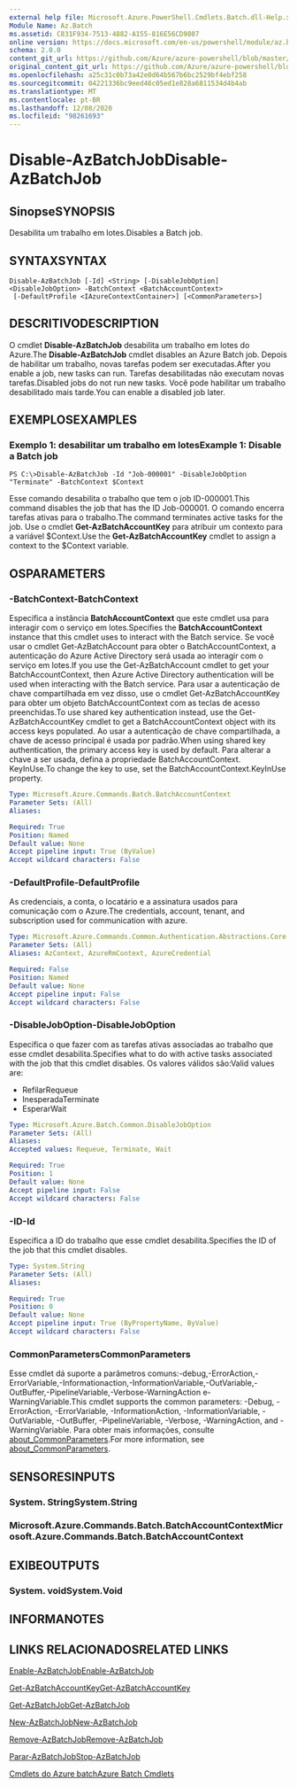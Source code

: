 ```yaml
---
external help file: Microsoft.Azure.PowerShell.Cmdlets.Batch.dll-Help.xml
Module Name: Az.Batch
ms.assetid: C831F934-7513-4882-A155-816E56CD9807
online version: https://docs.microsoft.com/en-us/powershell/module/az.batch/disable-azbatchjob
schema: 2.0.0
content_git_url: https://github.com/Azure/azure-powershell/blob/master/src/Batch/Batch/help/Disable-AzBatchJob.md
original_content_git_url: https://github.com/Azure/azure-powershell/blob/master/src/Batch/Batch/help/Disable-AzBatchJob.md
ms.openlocfilehash: a25c31c0b73a42e0d64b567b6bc2529bf4ebf258
ms.sourcegitcommit: 04221336bc9eed46c05ed1e828a6811534d4b4ab
ms.translationtype: MT
ms.contentlocale: pt-BR
ms.lasthandoff: 12/08/2020
ms.locfileid: "98261693"
---
```

# <span data-ttu-id="30fd6-101">Disable-AzBatchJob</span><span class="sxs-lookup"><span data-stu-id="30fd6-101">Disable-AzBatchJob</span></span>

## <span data-ttu-id="30fd6-102">Sinopse</span><span class="sxs-lookup"><span data-stu-id="30fd6-102">SYNOPSIS</span></span>
<span data-ttu-id="30fd6-103">Desabilita um trabalho em lotes.</span><span class="sxs-lookup"><span data-stu-id="30fd6-103">Disables a Batch job.</span></span>

## <span data-ttu-id="30fd6-104">SYNTAX</span><span class="sxs-lookup"><span data-stu-id="30fd6-104">SYNTAX</span></span>

```
Disable-AzBatchJob [-Id] <String> [-DisableJobOption] <DisableJobOption> -BatchContext <BatchAccountContext>
 [-DefaultProfile <IAzureContextContainer>] [<CommonParameters>]
```

## <span data-ttu-id="30fd6-105">DESCRITIVO</span><span class="sxs-lookup"><span data-stu-id="30fd6-105">DESCRIPTION</span></span>
<span data-ttu-id="30fd6-106">O cmdlet **Disable-AzBatchJob** desabilita um trabalho em lotes do Azure.</span><span class="sxs-lookup"><span data-stu-id="30fd6-106">The **Disable-AzBatchJob** cmdlet disables an Azure Batch job.</span></span>
<span data-ttu-id="30fd6-107">Depois de habilitar um trabalho, novas tarefas podem ser executadas.</span><span class="sxs-lookup"><span data-stu-id="30fd6-107">After you enable a job, new tasks can run.</span></span>
<span data-ttu-id="30fd6-108">Tarefas desabilitadas não executam novas tarefas.</span><span class="sxs-lookup"><span data-stu-id="30fd6-108">Disabled jobs do not run new tasks.</span></span>
<span data-ttu-id="30fd6-109">Você pode habilitar um trabalho desabilitado mais tarde.</span><span class="sxs-lookup"><span data-stu-id="30fd6-109">You can enable a disabled job later.</span></span>

## <span data-ttu-id="30fd6-110">EXEMPLOS</span><span class="sxs-lookup"><span data-stu-id="30fd6-110">EXAMPLES</span></span>

### <span data-ttu-id="30fd6-111">Exemplo 1: desabilitar um trabalho em lotes</span><span class="sxs-lookup"><span data-stu-id="30fd6-111">Example 1: Disable a Batch job</span></span>
```
PS C:\>Disable-AzBatchJob -Id "Job-000001" -DisableJobOption "Terminate" -BatchContext $Context
```

<span data-ttu-id="30fd6-112">Esse comando desabilita o trabalho que tem o job ID-000001.</span><span class="sxs-lookup"><span data-stu-id="30fd6-112">This command disables the job that has the ID Job-000001.</span></span>
<span data-ttu-id="30fd6-113">O comando encerra tarefas ativas para o trabalho.</span><span class="sxs-lookup"><span data-stu-id="30fd6-113">The command terminates active tasks for the job.</span></span>
<span data-ttu-id="30fd6-114">Use o cmdlet **Get-AzBatchAccountKey** para atribuir um contexto para a variável $Context.</span><span class="sxs-lookup"><span data-stu-id="30fd6-114">Use the **Get-AzBatchAccountKey** cmdlet to assign a context to the $Context variable.</span></span>

## <span data-ttu-id="30fd6-115">OS</span><span class="sxs-lookup"><span data-stu-id="30fd6-115">PARAMETERS</span></span>

### <span data-ttu-id="30fd6-116">-BatchContext</span><span class="sxs-lookup"><span data-stu-id="30fd6-116">-BatchContext</span></span>
<span data-ttu-id="30fd6-117">Especifica a instância **BatchAccountContext** que este cmdlet usa para interagir com o serviço em lotes.</span><span class="sxs-lookup"><span data-stu-id="30fd6-117">Specifies the **BatchAccountContext** instance that this cmdlet uses to interact with the Batch service.</span></span>
<span data-ttu-id="30fd6-118">Se você usar o cmdlet Get-AzBatchAccount para obter o BatchAccountContext, a autenticação do Azure Active Directory será usada ao interagir com o serviço em lotes.</span><span class="sxs-lookup"><span data-stu-id="30fd6-118">If you use the Get-AzBatchAccount cmdlet to get your BatchAccountContext, then Azure Active Directory authentication will be used when interacting with the Batch service.</span></span> <span data-ttu-id="30fd6-119">Para usar a autenticação de chave compartilhada em vez disso, use o cmdlet Get-AzBatchAccountKey para obter um objeto BatchAccountContext com as teclas de acesso preenchidas.</span><span class="sxs-lookup"><span data-stu-id="30fd6-119">To use shared key authentication instead, use the Get-AzBatchAccountKey cmdlet to get a BatchAccountContext object with its access keys populated.</span></span> <span data-ttu-id="30fd6-120">Ao usar a autenticação de chave compartilhada, a chave de acesso principal é usada por padrão.</span><span class="sxs-lookup"><span data-stu-id="30fd6-120">When using shared key authentication, the primary access key is used by default.</span></span> <span data-ttu-id="30fd6-121">Para alterar a chave a ser usada, defina a propriedade BatchAccountContext. KeyInUse.</span><span class="sxs-lookup"><span data-stu-id="30fd6-121">To change the key to use, set the BatchAccountContext.KeyInUse property.</span></span>

```yaml
Type: Microsoft.Azure.Commands.Batch.BatchAccountContext
Parameter Sets: (All)
Aliases:

Required: True
Position: Named
Default value: None
Accept pipeline input: True (ByValue)
Accept wildcard characters: False
```

### <span data-ttu-id="30fd6-122">-DefaultProfile</span><span class="sxs-lookup"><span data-stu-id="30fd6-122">-DefaultProfile</span></span>
<span data-ttu-id="30fd6-123">As credenciais, a conta, o locatário e a assinatura usados para comunicação com o Azure.</span><span class="sxs-lookup"><span data-stu-id="30fd6-123">The credentials, account, tenant, and subscription used for communication with azure.</span></span>

```yaml
Type: Microsoft.Azure.Commands.Common.Authentication.Abstractions.Core.IAzureContextContainer
Parameter Sets: (All)
Aliases: AzContext, AzureRmContext, AzureCredential

Required: False
Position: Named
Default value: None
Accept pipeline input: False
Accept wildcard characters: False
```

### <span data-ttu-id="30fd6-124">-DisableJobOption</span><span class="sxs-lookup"><span data-stu-id="30fd6-124">-DisableJobOption</span></span>
<span data-ttu-id="30fd6-125">Especifica o que fazer com as tarefas ativas associadas ao trabalho que esse cmdlet desabilita.</span><span class="sxs-lookup"><span data-stu-id="30fd6-125">Specifies what to do with active tasks associated with the job that this cmdlet disables.</span></span>
<span data-ttu-id="30fd6-126">Os valores válidos são:</span><span class="sxs-lookup"><span data-stu-id="30fd6-126">Valid values are:</span></span>
- <span data-ttu-id="30fd6-127">Refilar</span><span class="sxs-lookup"><span data-stu-id="30fd6-127">Requeue</span></span>
- <span data-ttu-id="30fd6-128">Inesperada</span><span class="sxs-lookup"><span data-stu-id="30fd6-128">Terminate</span></span>
- <span data-ttu-id="30fd6-129">Esperar</span><span class="sxs-lookup"><span data-stu-id="30fd6-129">Wait</span></span>

```yaml
Type: Microsoft.Azure.Batch.Common.DisableJobOption
Parameter Sets: (All)
Aliases:
Accepted values: Requeue, Terminate, Wait

Required: True
Position: 1
Default value: None
Accept pipeline input: False
Accept wildcard characters: False
```

### <span data-ttu-id="30fd6-130">-ID</span><span class="sxs-lookup"><span data-stu-id="30fd6-130">-Id</span></span>
<span data-ttu-id="30fd6-131">Especifica a ID do trabalho que esse cmdlet desabilita.</span><span class="sxs-lookup"><span data-stu-id="30fd6-131">Specifies the ID of the job that this cmdlet disables.</span></span>

```yaml
Type: System.String
Parameter Sets: (All)
Aliases:

Required: True
Position: 0
Default value: None
Accept pipeline input: True (ByPropertyName, ByValue)
Accept wildcard characters: False
```

### <span data-ttu-id="30fd6-132">CommonParameters</span><span class="sxs-lookup"><span data-stu-id="30fd6-132">CommonParameters</span></span>
<span data-ttu-id="30fd6-133">Esse cmdlet dá suporte a parâmetros comuns:-debug,-ErrorAction,-ErrorVariable,-Informationaction,-InformationVariable,-OutVariable,-OutBuffer,-PipelineVariable,-Verbose-WarningAction e-WarningVariable.</span><span class="sxs-lookup"><span data-stu-id="30fd6-133">This cmdlet supports the common parameters: -Debug, -ErrorAction, -ErrorVariable, -InformationAction, -InformationVariable, -OutVariable, -OutBuffer, -PipelineVariable, -Verbose, -WarningAction, and -WarningVariable.</span></span> <span data-ttu-id="30fd6-134">Para obter mais informações, consulte [about_CommonParameters](http://go.microsoft.com/fwlink/?LinkID=113216).</span><span class="sxs-lookup"><span data-stu-id="30fd6-134">For more information, see [about_CommonParameters](http://go.microsoft.com/fwlink/?LinkID=113216).</span></span>

## <span data-ttu-id="30fd6-135">SENSORES</span><span class="sxs-lookup"><span data-stu-id="30fd6-135">INPUTS</span></span>

### <span data-ttu-id="30fd6-136">System. String</span><span class="sxs-lookup"><span data-stu-id="30fd6-136">System.String</span></span>

### <span data-ttu-id="30fd6-137">Microsoft.Azure.Commands.Batch.BatchAccountContext</span><span class="sxs-lookup"><span data-stu-id="30fd6-137">Microsoft.Azure.Commands.Batch.BatchAccountContext</span></span>

## <span data-ttu-id="30fd6-138">EXIBE</span><span class="sxs-lookup"><span data-stu-id="30fd6-138">OUTPUTS</span></span>

### <span data-ttu-id="30fd6-139">System. void</span><span class="sxs-lookup"><span data-stu-id="30fd6-139">System.Void</span></span>

## <span data-ttu-id="30fd6-140">INFORMA</span><span class="sxs-lookup"><span data-stu-id="30fd6-140">NOTES</span></span>

## <span data-ttu-id="30fd6-141">LINKS RELACIONADOS</span><span class="sxs-lookup"><span data-stu-id="30fd6-141">RELATED LINKS</span></span>

[<span data-ttu-id="30fd6-142">Enable-AzBatchJob</span><span class="sxs-lookup"><span data-stu-id="30fd6-142">Enable-AzBatchJob</span></span>](./Enable-AzBatchJob.md)

[<span data-ttu-id="30fd6-143">Get-AzBatchAccountKey</span><span class="sxs-lookup"><span data-stu-id="30fd6-143">Get-AzBatchAccountKey</span></span>](./Get-AzBatchAccountKey.md)

[<span data-ttu-id="30fd6-144">Get-AzBatchJob</span><span class="sxs-lookup"><span data-stu-id="30fd6-144">Get-AzBatchJob</span></span>](./Get-AzBatchJob.md)

[<span data-ttu-id="30fd6-145">New-AzBatchJob</span><span class="sxs-lookup"><span data-stu-id="30fd6-145">New-AzBatchJob</span></span>](./New-AzBatchJob.md)

[<span data-ttu-id="30fd6-146">Remove-AzBatchJob</span><span class="sxs-lookup"><span data-stu-id="30fd6-146">Remove-AzBatchJob</span></span>](./Remove-AzBatchJob.md)

[<span data-ttu-id="30fd6-147">Parar-AzBatchJob</span><span class="sxs-lookup"><span data-stu-id="30fd6-147">Stop-AzBatchJob</span></span>](./Stop-AzBatchJob.md)

[<span data-ttu-id="30fd6-148">Cmdlets do Azure batch</span><span class="sxs-lookup"><span data-stu-id="30fd6-148">Azure Batch Cmdlets</span></span>](/powershell/module/Az.Batch/)
